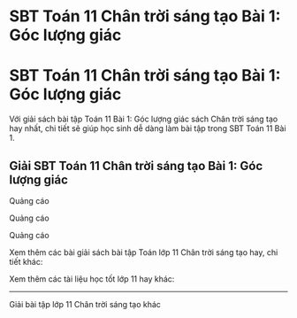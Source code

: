 # SBT Toán 11 Chân trời sáng tạo Bài 1: Góc lượng giác

# SBT Toán 11 Chân trời sáng tạo Bài 1: Góc lượng giác

Với giải sách bài tập Toán 11 Bài 1: Góc lượng giác sách Chân trời sáng tạo hay nhất, chi tiết sẽ giúp học sinh dễ dàng làm bài tập trong SBT Toán 11 Bài 1.

## Giải SBT Toán 11 Chân trời sáng tạo Bài 1: Góc lượng giác

Quảng cáo

Quảng cáo

Quảng cáo

Xem thêm các bài giải sách bài tập Toán lớp 11 Chân trời sáng tạo hay, chi tiết khác:

Xem thêm các tài liệu học tốt lớp 11 hay khác:

* * *

Giải bài tập lớp 11 Chân trời sáng tạo khác
